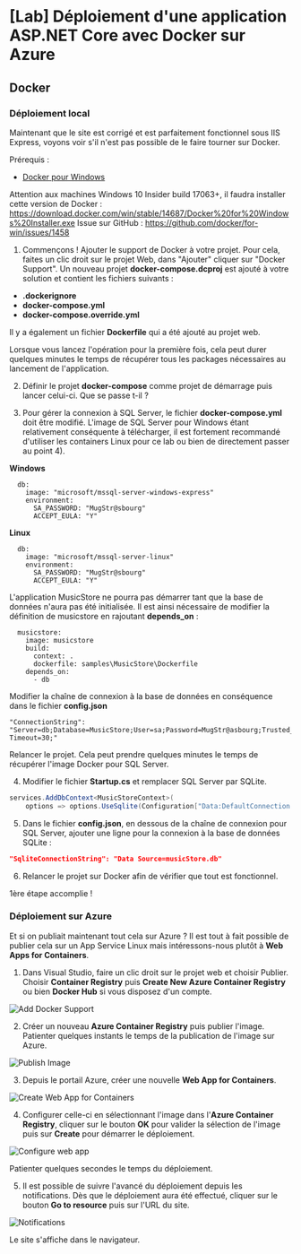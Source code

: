 # [Lab] Déploiement d'une application ASP.NET Core avec Docker sur Azure

## Docker

### Déploiement local

Maintenant que le site est corrigé et est parfaitement fonctionnel sous IIS Express, voyons voir s'il n'est pas possible de le faire tourner sur Docker.

Prérequis :
- [Docker pour Windows](https://download.docker.com/win/stable/Docker%20for%20Windows%20Installer.exe)

Attention aux machines Windows 10 Insider build 17063+, il faudra installer cette version de Docker : https://download.docker.com/win/stable/14687/Docker%20for%20Windows%20Installer.exe
Issue sur GitHub : https://github.com/docker/for-win/issues/1458

1) Commençons ! Ajouter le support de Docker à votre projet.
Pour cela, faites un clic droit sur le projet Web, dans "Ajouter" cliquer sur "Docker Support".
Un nouveau projet **docker-compose.dcproj** est ajouté à votre solution et contient les fichiers suivants : 
- **.dockerignore**
- **docker-compose.yml**
- **docker-compose.override.yml**

Il y a également un fichier **Dockerfile** qui a été ajouté au projet web.

Lorsque vous lancez l'opération pour la première fois, cela peut durer quelques minutes le temps de récupérer tous les packages nécessaires au lancement de l'application.

2) Définir le projet **docker-compose** comme projet de démarrage puis lancer celui-ci.
Que se passe t-il ?

3) Pour gérer la connexion à SQL Server, le fichier **docker-compose.yml** doit être modifié.
L'image de SQL Server pour Windows étant relativement conséquente à télécharger, il est fortement recommandé d'utiliser les containers Linux pour ce lab ou bien de directement passer au point 4).

**Windows**

      db:
        image: "microsoft/mssql-server-windows-express"
        environment:
          SA_PASSWORD: "MugStr@sbourg"
          ACCEPT_EULA: "Y"

**Linux**

      db:
        image: "microsoft/mssql-server-linux"
        environment:
          SA_PASSWORD: "MugStr@sbourg"
          ACCEPT_EULA: "Y"

L'application MusicStore ne pourra pas démarrer tant que la base de données n'aura pas été initialisée. 
Il est ainsi nécessaire de modifier la définition de musicstore en rajoutant **depends_on** :

      musicstore:
        image: musicstore
        build:
          context: .
          dockerfile: samples\MusicStore\Dockerfile
        depends_on: 
          - db
    
Modifier la chaîne de connexion à la base de données en conséquence dans le fichier **config.json**

    "ConnectionString": "Server=db;Database=MusicStore;User=sa;Password=MugStr@asbourg;Trusted_Connection=True;MultipleActiveResultSets=true;Connect Timeout=30;"

Relancer le projet. Cela peut prendre quelques minutes le temps de récupérer l'image Docker pour SQL Server.

4) Modifier le fichier **Startup.cs** et remplacer SQL Server par SQLite.

```csharp
services.AddDbContext<MusicStoreContext>(
    options => options.UseSqlite(Configuration["Data:DefaultConnection:SqliteConnectionString"]));
```
    
5) Dans le fichier **config.json**, en dessous de la chaîne de connexion pour SQL Server, ajouter une ligne pour la connexion à la base de données SQLite :

```json
"SqliteConnectionString": "Data Source=musicStore.db"
```

6) Relancer le projet sur Docker afin de vérifier que tout est fonctionnel.

1ère étape accomplie !

### Déploiement sur Azure

Et si on publiait maintenant tout cela sur Azure ?
Il est tout à fait possible de publier cela sur un App Service Linux mais intéressons-nous plutôt à **Web Apps for Containers**.

1) Dans Visual Studio, faire un clic droit sur le projet web et choisir Publier. Choisir **Container Registry** puis **Create New Azure Container Registry** ou bien **Docker Hub** si vous disposez d'un compte.

![Add Docker Support](assets/add_docker_support.png)

2) Créer un nouveau **Azure Container Registry** puis publier l'image. Patienter quelques instants le temps de la publication de l'image sur Azure.

![Publish Image](assets/publish_container.png)

3) Depuis le portail Azure, créer une nouvelle **Web App for Containers**.

![Create Web App for Containers](assets/create_web_app_for_containers.png)

4) Configurer celle-ci en sélectionnant l'image dans l'**Azure Container Registry**, cliquer sur le bouton **OK** pour valider la sélection de l'image puis sur **Create** pour démarrer le déploiement.

![Configure web app](assets/configure_web_app.png)

Patienter quelques secondes le temps du déploiement.

5) Il est possible de suivre l'avancé du déploiement depuis les notifications. Dès que le déploiement aura été effectué, cliquer sur le bouton **Go to resource** puis sur l'URL du site.

![Notifications](assets/notifications.png)

Le site s'affiche dans le navigateur. 
